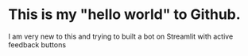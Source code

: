 # This is my "hello world" to Github. 
I am very new to this and trying to built a bot on Streamlit with active feedback buttons
